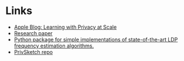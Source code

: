 # Links
- [Apple Blog: Learning with Privacy at Scale](https://machinelearning.apple.com/research/learning-with-privacy-at-scale)
- [Research paper](https://docs-assets.developer.apple.com/ml-research/papers/learning-with-privacy-at-scale.pdf)
- [Python package for simple implementations of state-of-the-art LDP frequency estimation algorithms.](https://github.com/Samuel-Maddock/pure-LDP)
- [PrivSketch repo](https://github.com/Lyinger/PrivSketch)